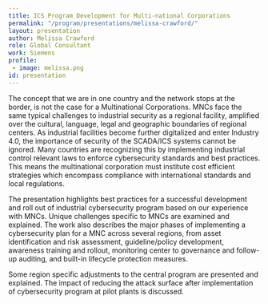 ```yaml
---
title: ICS Program Development for Multi-national Corporations
permalink: "/program/presentations/melissa-crawford/"
layout: presentation
author: Melissa Crawford
role: Global Consultant
work: Siemens
profile:
 - image: melissa.png
id: presentation
---
```


The concept that we are in one country and the network stops at the border, is not the case for a Multinational Corporations. MNCs face the same typical challenges to industrial security as a regional facility, amplified over the cultural, language, legal and geographic boundaries of regional centers. As industrial facilities become further digitalized and enter Industry 4.0, the importance of security of the SCADA/ICS systems cannot be ignored. Many countries are recognizing this by implementing industrial control relevant laws to enforce cybersecurity standards and best practices. This means the multinational corporation must institute cost efficient strategies which encompass compliance with international standards and local regulations. 
 
The presentation highlights best practices for a successful development and roll out of industrial cybersecurity program based on our experience with MNCs. Unique challenges specific to MNCs are examined and explained. The work also describes the major phases of implementing a cybersecurity plan for a MNC across several regions, from asset identification and risk assessment, guideline/policy development, awareness training and rollout, monitoring center to governance and follow-up auditing, and built-in lifecycle protection measures.
 
Some region specific adjustments to the central program are presented and explained. The impact of reducing the attack surface after implementation of cybersecurity program at pilot plants is discussed.